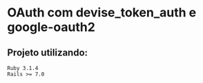 # OAuth com devise_token_auth e google-oauth2

## Projeto utilizando:

```
Ruby 3.1.4
Rails >= 7.0
```